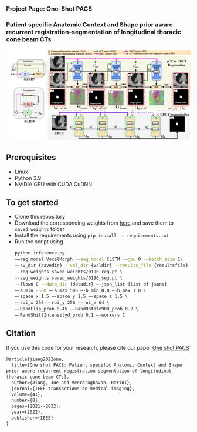 ### Project Page: One-Shot PACS
### Patient specific Anatomic Context and Shape prior aware recurrent registration-segmentation of longitudinal thoracic cone beam CTs 

<img src="imgs/figure.png" width="1200px"/>

## Prerequisites
- Linux
- Python 3.9
- NVIDIA GPU with CUDA CuDNN

## To get started
- Clone this repository
- Download the corresponding weights from <a href="https://mskcc.box.com/s/x4ilt7xc69s47bu81zqynos39xj4r0zw">here</a> and save them to `saved_weights` folder
- Install the requirements using `pip install -r requirements.txt`
- Run the script using
  ```bash
  python inference.py
  ——reg_model VoxelMorph -—seg_model CLSTM -—gpu 0 -—batch_size 1\
  —-sv_dir {savedir} --val_dir {valdir} --results_file {resultsfile} \
  --reg_weights saved_weights/0190_reg.pt \
  --seg_weights saved_weights/0190_seg.pt \
  --flown 8 -—data_dir {datadir} —-json_list {list of jsons}
  —-a_min -500 —-a_max 500 —-b_min 0.0 —-b_max 1.0 \
  —-space_x 1.5 —-space_y 1.5 —-space_z 1.5 \
  —-roi_x 256 —-roi_y 256 —-roi_z 64 \
  —-RandFlip_prob 0.45 —-RandRotate90d_prob 0.2 \
  —-RandShiftIntensityd_prob 0.1 —-workers 1
  ```
  
## Citation
If you use this code for your research, please cite our paper <a href="https://arxiv.org/pdf/2201.11000">One shot PACS</a>:

```
@article{jiang2022one,
  title={One shot PACS: Patient specific Anatomic Context and Shape prior aware recurrent registration-segmentation of longitudinal thoracic cone beam CTs},
  author={Jiang, Jue and Veeraraghavan, Harini},
  journal={IEEE transactions on medical imaging},
  volume={41},
  number={8},
  pages={2021--2032},
  year={2022},
  publisher={IEEE}
}
```
